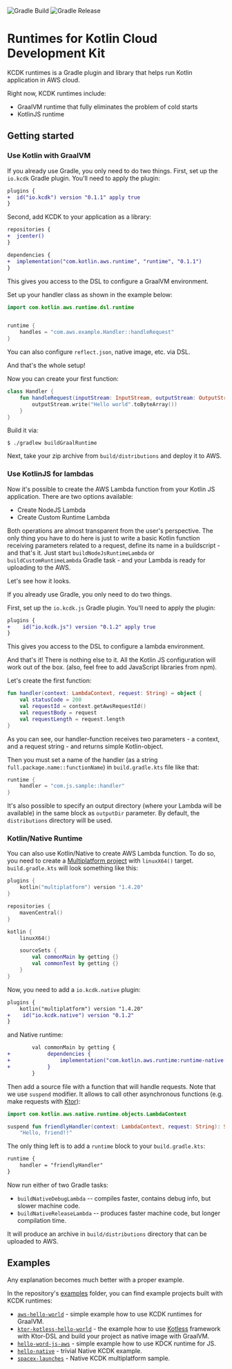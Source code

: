 ![Gradle Build](https://github.com/AlexanderPrendota/kotlin-aws-lambda-custom-runtimes/workflows/Gradle%20Build/badge.svg?branch=master)
![Gradle Release](https://github.com/AlexanderPrendota/kotlin-aws-lambda-custom-runtimes/workflows/Gradle%20Release/badge.svg)

# Runtimes for Kotlin Cloud Development Kit

KCDK runtimes is a Gradle plugin and library that helps run Kotlin application in AWS cloud.

Right now, KCDK  runtimes include:
* GraalVM runtime that fully eliminates the problem of cold starts
* KotlinJS runtime

## Getting started

### Use Kotlin with GraalVM

If you already use Gradle, you only need to do two things.
First, set up the `io.kcdk` Gradle plugin. You'll need to apply the plugin:

```diff
plugins {
+  id("io.kcdk") version "0.1.1" apply true
}
```

Second, add KCDK to your application as a library:

```diff
repositories {
+  jcenter()
}

dependencies {
+  implementation("com.kotlin.aws.runtime", "runtime", "0.1.1")
}
```

This gives you access to the DSL to configure a GraalVM environment.

Set up your handler class as shown in the example below:

```kotlin
import com.kotlin.aws.runtime.dsl.runtime


runtime {
    handles = "com.aws.example.Handler::handleRequest"
}
```
You can also configure `reflect.json`, native image, etc. via DSL.

And that's the whole setup!

Now you can create your first function:

```kotlin
class Handler {
    fun handleRequest(inputStream: InputStream, outputStream: OutputStream, context: Context) {
        outputStream.write("Hello world".toByteArray())
    }
}
```

Build it via:

```shell script
$ ./gradlew buildGraalRuntime
```

Next, take your zip archive from `build/distributions` and deploy it to AWS.


### Use KotlinJS for lambdas

Now it's possible to create the AWS Lambda function from your Kotlin JS application.
There are two options available:

+ Create NodeJS Lambda
+ Create Custom Runtime Lambda

Both operations are almost transparent from the user's perspective.
The only thing you have to do here is just to write a basic Kotlin function receiving parameters related to a request, define its name in a buildscript - and that's it.
Just start `buildNodeJsRuntimeLambda` or `buildCustomRuntimeLambda` Gradle task - and your Lambda is ready for uploading to the AWS.

Let's see how it looks.

If you already use Gradle, you only need to do two things.

First, set up the `io.kcdk.js` Gradle plugin. You'll need to apply the plugin:

```diff
plugins { 
+    id("io.kcdk.js") version "0.1.2" apply true
}
```

This gives you access to the DSL to configure a lambda environment.

And that's it! There is nothing else to it. All the Kotlin JS configuration will work out of the box. (also, feel free to add JavaScript libraries from npm).

Let's create the first function:

```kotlin
fun handler(context: LambdaContext, request: String) = object {
    val statusCode = 200
    val requestId = context.getAwsRequestId()
    val requestBody = request
    val requestLength = request.length
}
```

As you can see, our handler-function receives two parameters - a context, and a request string - and returns simple Kotlin-object.

Then you must set a name of the handler (as a string `full.package.name::functionName`) in `build.gradle.kts` file like that:

```gradle
runtime {
    handler = "com.js.sample::handler"
}
```

It's also possible to specify an output directory (where your Lambda will be available) in the same block as `outputDir` parameter. By default, the `distributions` directory will be used.

### Kotlin/Native Runtime

You can also use Kotlin/Native to create AWS Lambda function.
To do so, you need to create a [Multiplatform project](https://kotlinlang.org/docs/reference/mpp-intro.html) with `linuxX64()` target.
`build.gradle.kts` will look something like this:
```kotlin
plugins {
    kotlin("multiplatform") version "1.4.20"
}

repositories {
    mavenCentral()
}

kotlin {
    linuxX64()

    sourceSets {
        val commonMain by getting {}
        val commonTest by getting {}
    }
}
```
Now, you need to add a `io.kcdk.native` plugin:
```diff
plugins {
    kotlin("multiplatform") version "1.4.20"
+    id("io.kcdk.native") version "0.1.2"
}
```
and Native runtime:
```diff
        val commonMain by getting {
+            dependencies {
+                implementation("com.kotlin.aws.runtime:runtime-native:0.1.2")
+            }
        }
```
Then add a source file with a function that will handle requests. Note that we use `suspend` modifier. 
It allows to call other asynchronous functions (e.g. make requests with [Ktor](https://ktor.io/docs/request.html#making-request)):
```kotlin
import com.kotlin.aws.native.runtime.objects.LambdaContext

suspend fun friendlyHandler(context: LambdaContext, request: String): String =
    "Hello, friend!!"
```
The only thing left is to add a `runtime` block to your `build.gradle.kts`:
```diff
runtime {
    handler = "friendlyHandler"
}
```
Now run either of two Gradle tasks:
* `buildNativeDebugLambda` -- compiles faster, contains debug info, but slower machine code.
* `buildNativeReleaseLambda` -- produces faster machine code, but longer compilation time.

It will produce an archive in `build/distributions` directory that can be uploaded to AWS.

## Examples

Any explanation becomes much better with a proper example.

In the repository's [examples](https://github.com/AlexanderPrendota/kotlin-aws-lambda-custom-runtimes/tree/master/examples) folder, you can find example projects built with KCDK runtimes:

+ [`aws-hello-world`](examples/aws-hello-world) - simple example how to use KCDK runtimes for GraalVM.
+ [`ktor-kotless-hello-world`](examples/ktor-kotless-hello-world) - the example how to use [Kotless](https://github.com/JetBrains/kotless) framework with Ktor-DSL and build your project as native image with GraalVM. 
+ [`hello-word-js-aws`](examples/js) - simple example how to use KDCK runtime for JS.
+ [`hello-native`](examples/hello-native) - trivial Native KCDK example.
+ [`spacex-launches`](examples/spacex-launches) - Native KCDK multiplatform sample.